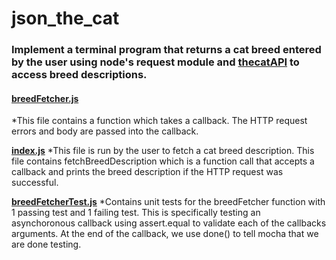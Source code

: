 # json_the_cat

### Implement a terminal program that returns a cat breed entered by the user using node's request module and [thecatAPI](https://thecatapi.com/) to access breed descriptions.

#### **[breedFetcher.js](https://github.com/Rheaazarraga/json_the_cat/blob/master/breedFetcher.js)**
*This file contains a function which takes a callback. The HTTP request errors and body are passed into the callback.

**[index.js](https://github.com/Rheaazarraga/json_the_cat/blob/master/index.js)**
*This file is run by the user to fetch a cat breed description. This file contains fetchBreedDescription which is a function call that accepts a callback and prints the breed description if the HTTP request was successful.

**[breedFetcherTest.js](https://github.com/Rheaazarraga/json_the_cat/blob/master/test/breedFetcherTest.js)**
*Contains unit tests for the breedFetcher function with 1 passing test and 1 failing test. This is specifically testing an asynchoronous callback using assert.equal to validate each of the callbacks arguments. At the end of the callback, we use done() to tell mocha that we are done testing.